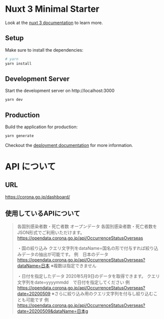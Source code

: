 # Nuxt 3 Minimal Starter

Look at the [nuxt 3 documentation](https://v3.nuxtjs.org) to learn more.

## Setup

Make sure to install the dependencies:

```bash
# yarn
yarn install
```

## Development Server

Start the development server on http://localhost:3000

```bash
yarn dev
```

## Production

Build the application for production:

```bash
yarn generate
```

Checkout the [deployment documentation](https://v3.nuxtjs.org/docs/deployment) for more information.



# API について
## URL
https://corona.go.jp/dashboard/

## 使用しているAPIについて
>各国別感染者数・死亡者数 オープンデータ
各国別感染者数・死亡者数をJSON形式でご利用いただけます。
https://opendata.corona.go.jp/api/OccurrenceStatusOverseas
>
>・国の絞り込み
クエリ文字列をdataName=国名の形で付与すれば絞り込みデータの抽出が可能です。
例　日本のデータ
https://opendata.corona.go.jp/api/OccurrenceStatusOverseas?dataName=日本
※複数は指定できません
>
>・日付を指定したデータ
2020年5月9日のデータを取得できます。
クエリ文字列をdate=yyyymmdd　で日付を指定してください
例
https://opendata.corona.go.jp/api/OccurrenceStatusOverseas?date=20200509
※さらに絞り込み用のクエリ文字列を付与し絞り込むことも可能です
例
https://opendata.corona.go.jp/api/OccurrenceStatusOverseas?date=20200509&dataName=日本g
